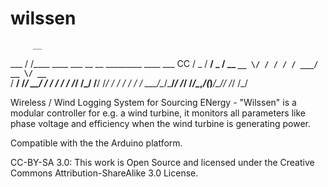 wilssen
=======
         __                                            
   ___  / /____  ____ ___  __  __  _________  ____ ___ CC
  / _ \/ __/ _ \/ __ `__ \/ / / / / ___/ __ \/ __ `__ \
 /  __/ /_/  __/ / / / / / /_/ /_/ /__/ /_/ / / / / / /
 \___/\__/\___/_/ /_/ /_/\__,_/(_)___/\____/_/ /_/ /_/ 


Wireless / Wind Logging System for Sourcing ENergy - "Wilssen" is a modular controller for e.g. a wind turbine, it monitors all parameters like phase voltage and efficiency when the wind turbine is generating power.

Compatible with the the Arduino platform.

CC-BY-SA 3.0: This work is Open Source and licensed under
the Creative Commons Attribution-ShareAlike 3.0 License.
